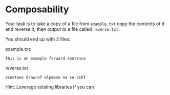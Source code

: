 # Composability

Your task is to take a copy of a file from `example.txt` copy the contents of it and reverse it, then output to a file called `reverse.txt`.

You should end up with 2 files:

example.txt:
```
This is an example forward sentence
```

reverse.txt
```
ecnetnes drawrof elpmaxe na se sihT
```

Hint: Leverage existing libraries if you can